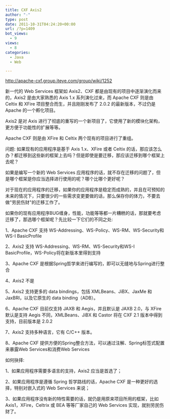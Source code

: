 ```yaml
---
title: CXF Axis2
author: "-"
type: post
date: 2011-10-31T04:24:20+00:00
url: /?p=1409
bot_views:
  - 9
views:
  - 8
categories:
  - Java
  - Web

---
```

<http://apache-cxf.group.iteye.com/group/wiki/1252>

新一代的 Web Services 框架如 Axis2、CXF 都是由现有的项目中逐渐演化而来的，Axis2 是由大家熟悉的 Axis 1.x 系列演化过来，而 Apache CXF 则是由 Celtix 和 XFire 项目整合而生，并且刚刚发布了 2.0.2 的最新版本，不过仍是 Apache 的一个孵化项目。

Axis2 是对 Axis 进行了彻底的重写的一个新项目了，它使用了新的模块化架构，更方便于功能性的扩展等等。
  
Apache CXF 则是由 XFire 和 Celtix 两个现有的项目进行了重组。

问题: 如果现有的应用程序是基于 Axis 1.x、XFire 或者 Celtix 的话，那应该怎么办？都迁移到这些新的框架上去吗？但是即使是要迁移，那应该迁移到哪个框架上去呢？
  
如果是编写一个新的 Web Services 应用程序的话，就不存在迁移的问题了，但是哪个框架是你应当选择进行使用的呢？哪个比哪个更好呢？

对于现在的应用程序的迁移，如果你的应用程序是稳定而成熟的，并且在可预知的未来的情况下，只要很少的一些需求变更要做的话，那么保存你的体力，不要去做"劳民伤财"的迁移工作了。
  
如果你的现有应用程序BUG缠身，性能，功能等等都一片糟糕的话，那就要考虑迁移了，那选哪个框架呢？先比较一下它们的不同之处: 

1、Apache CXF 支持 WS-Addressing、WS-Policy、WS-RM、WS-Security和WS-I BasicProfile
  
2、Axis2 支持 WS-Addressing、WS-RM、WS-Security和WS-I BasicProfile，WS-Policy将在新版本里得到支持
  
3、Apache CXF 是根据Spring哲学来进行编写的，即可以无缝地与Spring进行整合
  
4、Axis2 不是
  
5、Axis2 支持更多的 data bindings，包括 XMLBeans、JiBX、JaxMe 和 JaxBRI，以及它原生的 data binding（ADB）。
  
6、Apache CXF 目前仅支持 JAXB 和 Aegis，并且默认是 JAXB 2.0，与 XFire 默认是支持 Aegis 不同，XMLBeans、JiBX 和 Castor 将在 CXF 2.1 版本中得到支持，目前版本是 2.0.2
  
7、Axis2 支持多种语言，它有 C/C++ 版本。
  
8、Apache CXF 提供方便的Spring整合方法，可以通过注解、Spring标签式配置来暴露Web Services和消费Web Services

如何抉择: 
  
1、如果应用程序需要多语言的支持，Axis2 应当是首选了；
  
2、如果应用程序是遵循 Spring 哲学路线的话，Apache CXF 是一种更好的选择，特别对嵌入式的 Web Services 来说；
  
3、如果应用程序没有新的特性需要的话，就仍是用原来项目所用的框架，比如 Axis1，XFire，Celtrix 或 BEA 等等厂家自己的 Web Services 实现，就别劳民伤财了。